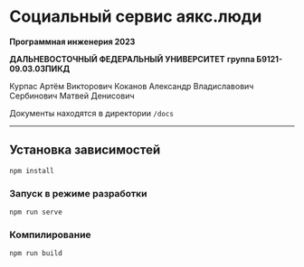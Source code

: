 # Социальный сервис аякс.люди

**Программная инженерия 2023**

**ДАЛЬНЕВОСТОЧНЫЙ ФЕДЕРАЛЬНЫЙ УНИВЕРСИТЕТ**
**группа Б9121-09.03.03ПИКД**

Курпас Артём Викторович
Коканов Александр Владиславович
Сербинович Матвей Денисович

Документы находятся в директории `/docs`

---

## Установка зависимостей
```
npm install
```

### Запуск в режиме разработки
```
npm run serve
```

### Компилирование
```
npm run build
```